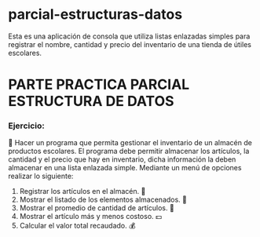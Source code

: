 # parcial-estructuras-datos
Esta es una aplicación de consola que utiliza listas enlazadas simples para registrar el nombre, cantidad y precio del inventario de una tienda de útiles escolares.

# PARTE PRACTICA PARCIAL ESTRUCTURA DE DATOS

### Ejercicio:
:telescope: Hacer un programa que permita gestionar el inventario de un almacén de productos
escolares. El programa debe permitir almacenar los artículos, la cantidad y el precio que
hay en inventario, dicha información la deben almacenar en una lista enlazada simple.
Mediante un menú de opciones realizar lo siguiente:
1. Registrar los artículos en el almacén. :convenience_store:
2. Mostrar el listado de los elementos almacenados. :book:
3. Mostrar el promedio de cantidad de artículos. :memo:
4. Mostrar el artículo más y menos costoso. :dollar:
5. Calcular el valor total recaudado. :moneybag:
